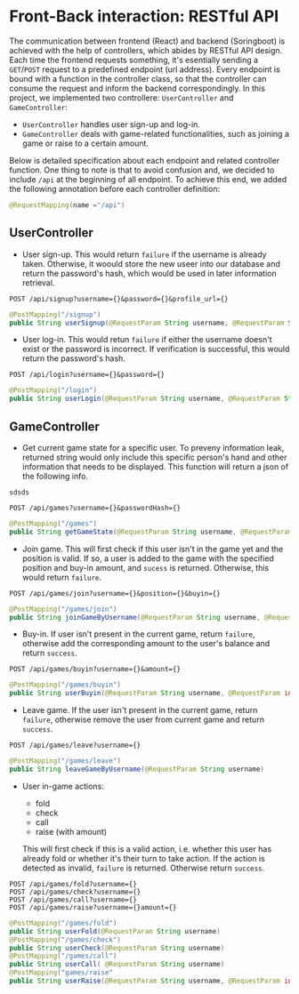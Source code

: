 # Front-Back interaction: RESTful API
The communication between frontend (React) and backend (Soringboot) is achieved with the help of controllers, which abides by RESTful API design. Each time the frontend requests something, it's esentially sending a `GET`/`POST` request to a predefined endpoint (url address). Every endpoint is bound with a function in the controller class, so that the controller can consume the request and inform the backend correspondingly. 
In this project, we implemented two controllere: `UserController` and `GameController`:
- `UserController` handles user sign-up and log-in.
- `GameController` deals with game-related functionalities, such as joining a game or raise to a certain amount.
  
Below is detailed specification about each endpoint and related controller function. One thing to note is that to avoid confusion and, we decided to include `/api` at the beginning of all endpoint. To achieve this end, we added the following annotation before each controller definition:
```java
@RequestMapping(name ="/api")
```

## UserController
- User sign-up. 
  This would return `failure` if the username is already taken. Otherwise, it woould store the new useer into our database and return the password's hash, which would be used in later information retrieval.
```
POST /api/signup?username={}&password={}&profile_url={}
```
```java
@PostMapping("/signup")
public String userSignup(@RequestParam String username, @RequestParam String password, @RequestParam String profile_url)
```

- User log-in. 
  This would retun `failure` if either the username doesn't exist or the password is incorrect. If verification is successful, this would return the password's hash.

```
POST /api/login?username={}&password={}
```
```java
@PostMapping("/login")
public String userLogin(@RequestParam String username, @RequestParam String password)
```

## GameController

- Get current game state for a specific user. To preveny information leak, returned string would only include this specific person's hand and other information that needs to be displayed. This function will return a json of the following info.
```
sdsds
```
```
POST /api/games?username={}&passwordHash={}
```
```java
@PostMapping("/games")
public String getGameState(@RequestParam String username, @RequestParam String passwordHash) 
```

- Join game.
  This will first check if this user isn't in the game yet and the position is valid. If so, a user is added to the game with the specified position and buy-in amount, and `sucess` is returned. Otherwise, this would return `failure`. 

```
POST /api/games/join?username={}&position={}&buyin={}
```
```java
@PostMapping("/games/join")
public String joinGameByUsername(@RequestParam String username, @RequestParam int position, @RequestParam int buyin) {
```
- Buy-in.
  If user isn't present in the current game, return `failure`, otherwise add the corresponding amount to the user's balance and return `success`.

```
POST /api/games/buyin?username={}&amount={}
```
```java
@PostMapping("/games/buyin")
public String userBuyin(@RequestParam String username, @RequestParam int amount) 
```

- Leave game. 
  If the user isn't present in the current game, return `failure`, otherwise remove the user from current game and return `success`.

```
POST /api/games/leave?username={}
```
```java
@PostMapping("/games/leave")
public String leaveGameByUsername(@RequestParam String username)
```

- User in-game actions: 
  - fold
  - check 
  - call 
  - raise (with amount)
  
   This will first check if this is a valid action, i.e. whether this user has already fold or whether it's their turn to take action. If the action is detected as invalid, `failure` is returned. Otherwise return `success`.

```
POST /api/games/fold?username={}
POST /api/games/check?username={}
POST /api/games/call?username={}
POST /api/games/raise?username={}amount={}
```
```java
@PostMapping("/games/fold")
public String userFold(@RequestParam String username)
@PostMapping("/games/check")
public String userCheck(@RequestParam String username)
@PostMapping("/games/call")
public String userCall( @RequestParam String username)
@PostMapping("games/raise"
public String userRaise(@RequestParam String username, @RequestParam int amount) 
```